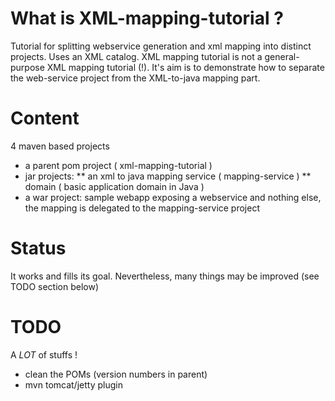# What is XML-mapping-tutorial ? 
Tutorial for splitting webservice generation and xml mapping into distinct projects. Uses an XML catalog.
XML mapping tutorial is not a general-purpose XML mapping tutorial (!). It's aim is to demonstrate how to separate the web-service project from the XML-to-java mapping part.

# Content
4 maven based projects
* a parent pom project ( xml-mapping-tutorial )
* jar projects:
** an xml to java mapping service ( mapping-service )
** domain ( basic application domain in Java )
* a war project: sample webapp exposing a webservice and nothing else, the mapping is delegated to the mapping-service project

# Status
It works and fills its goal. Nevertheless, many things may be improved (see TODO section below)

# TODO
A *LOT* of stuffs !
* clean the POMs (version numbers in parent)
* mvn tomcat/jetty plugin
